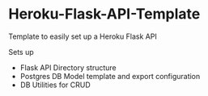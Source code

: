 # Heroku-Flask-API-Template
Template to easily set up a Heroku Flask API

Sets up 
- Flask API Directory structure 
- Postgres DB Model template and export configuration 
- DB Utilities for CRUD
